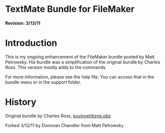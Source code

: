 # TextMate Bundle for FileMaker
#### Revision: 3/13/11

# Introduction #

This is my ongoing enhancement of the FileMaker bundle posted by Matt Petrowsky.  His bundle was a simplification of the original bundle by Charles Ross.  This version mostly adds to the commands.

For more information, please see the help file.  You can access that in the bundle menu or in the support folder.

# History ##

Original bundle by Charles Ross, puvinyel@znp.pbz

Forked 3/12/11 by Donovan Chandler from Matt Petrowsky
